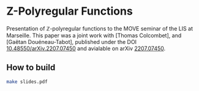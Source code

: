 # Z-Polyregular Functions

Presentation of $\mathbb{Z}$-polyregular functions to the MOVE seminar of the
LIS at Marseille. This paper was a joint work with [Thomas Colcombet], and
[Gaëtan Douéneau-Tabot], published under the DOI
[10.48550/arXiv.2207.07450](https://dx.doi.org/10.48550/arXiv.2207.07450) and
avialable on arXiv [2207.07450](https://arxiv.org/abs/2207.07450).

## How to build

```bash
make slides.pdf
```

